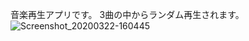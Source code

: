 音楽再生アプリです。
3曲の中からランダム再生されます。
![Screenshot_20200322-160445](https://user-images.githubusercontent.com/60835167/77244759-56f66200-6c5c-11ea-9d7c-377f36f08ab8.png)
